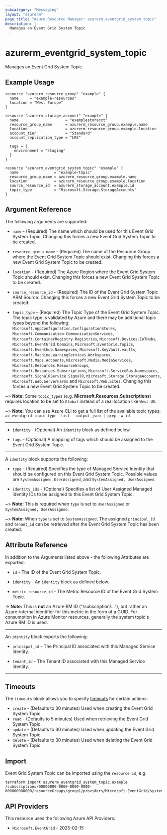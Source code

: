 ```yaml
---
subcategory: "Messaging"
layout: "azurerm"
page_title: "Azure Resource Manager: azurerm_eventgrid_system_topic"
description: |-
  Manages an Event Grid System Topic
---
```


# azurerm_eventgrid_system_topic

Manages an Event Grid System Topic.

## Example Usage

```hcl
resource "azurerm_resource_group" "example" {
  name     = "example-resources"
  location = "West Europe"
}

resource "azurerm_storage_account" "example" {
  name                     = "examplestoracct"
  resource_group_name      = azurerm_resource_group.example.name
  location                 = azurerm_resource_group.example.location
  account_tier             = "Standard"
  account_replication_type = "LRS"

  tags = {
    environment = "staging"
  }
}

resource "azurerm_eventgrid_system_topic" "example" {
  name                = "example-topic"
  resource_group_name = azurerm_resource_group.example.name
  location            = azurerm_resource_group.example.location
  source_resource_id  = azurerm_storage_account.example.id
  topic_type          = "Microsoft.Storage.StorageAccounts"
}
```

## Argument Reference

The following arguments are supported:

* `name` - (Required) The name which should be used for this Event Grid System Topic. Changing this forces a new Event Grid System Topic to be created.

* `resource_group_name` - (Required) The name of the Resource Group where the Event Grid System Topic should exist. Changing this forces a new Event Grid System Topic to be created.

* `location` - (Required) The Azure Region where the Event Grid System Topic should exist. Changing this forces a new Event Grid System Topic to be created.

* `source_resource_id` - (Required) The ID of the Event Grid System Topic ARM Source. Changing this forces a new Event Grid System Topic to be created.

* `topic_type` - (Required) The Topic Type of the Event Grid System Topic. The topic type is validated by Azure and there may be additional topic types beyond the following: `Microsoft.AppConfiguration.ConfigurationStores`, `Microsoft.Communication.CommunicationServices`, `Microsoft.ContainerRegistry.Registries`, `Microsoft.Devices.IoTHubs`, `Microsoft.EventGrid.Domains`, `Microsoft.EventGrid.Topics`, `Microsoft.Eventhub.Namespaces`, `Microsoft.KeyVault.vaults`, `Microsoft.MachineLearningServices.Workspaces`, `Microsoft.Maps.Accounts`, `Microsoft.Media.MediaServices`, `Microsoft.Resources.ResourceGroups`, `Microsoft.Resources.Subscriptions`, `Microsoft.ServiceBus.Namespaces`, `Microsoft.SignalRService.SignalR`, `Microsoft.Storage.StorageAccounts`, `Microsoft.Web.ServerFarms` and `Microsoft.Web.Sites`. Changing this forces a new Event Grid System Topic to be created.

~> **Note:** Some `topic_type`s (e.g. **Microsoft.Resources.Subscriptions**) requires location to be set to `Global` instead of a real location like `West US`.

~> **Note:** You can use Azure CLI to get a full list of the available topic types: `az eventgrid topic-type  list --output json | grep -w id`

---

* `identity` - (Optional) An `identity` block as defined below.

* `tags` - (Optional) A mapping of tags which should be assigned to the Event Grid System Topic.

---

A `identity` block supports the following:

* `type` - (Required) Specifies the type of Managed Service Identity that should be configured on this Event Grid System Topic. Possible values are `SystemAssigned`, `UserAssigned`, and `SystemAssigned, UserAssigned`.

* `identity_ids` - (Optional) Specifies a list of User Assigned Managed Identity IDs to be assigned to this Event Grid System Topic.

~> **Note:** This is required when `type` is set to `UserAssigned` or `SystemAssigned, UserAssigned`.

~> **Note:** When `type` is set to `SystemAssigned`, The assigned `principal_id` and `tenant_id` can be retrieved after the Event Grid System Topic has been created.

## Attribute Reference

In addition to the Arguments listed above - the following Attributes are exported:

* `id` - The ID of the Event Grid System Topic.

* `identity` - An `identity` block as defined below.

* `metric_resource_id` - The Metric Resource ID of the Event Grid System Topic.

-> **Note:** This is **not** an Azure RM ID ("/subscription/..."), but rather an Azure-internal identifier for this metric in the form of a GUID. For consumption in Azure Monitor resources, generally the system topic's Azure RM ID is used.

---

An `identity` block exports the following:

* `principal_id` - The Principal ID associated with this Managed Service Identity.

* `tenant_id` - The Tenant ID associated with this Managed Service Identity.

---

## Timeouts

The `timeouts` block allows you to specify [timeouts](https://developer.hashicorp.com/terraform/language/resources/configure#define-operation-timeouts) for certain actions:

* `create` - (Defaults to 30 minutes) Used when creating the Event Grid System Topic.
* `read` - (Defaults to 5 minutes) Used when retrieving the Event Grid System Topic.
* `update` - (Defaults to 30 minutes) Used when updating the Event Grid System Topic.
* `delete` - (Defaults to 30 minutes) Used when deleting the Event Grid System Topic.

## Import

Event Grid System Topic can be imported using the `resource id`, e.g.

```shell
terraform import azurerm_eventgrid_system_topic.example /subscriptions/00000000-0000-0000-0000-000000000000/resourceGroups/group1/providers/Microsoft.EventGrid/systemTopics/systemTopic1
```

## API Providers
<!-- This section is generated, changes will be overwritten -->
This resource uses the following Azure API Providers:

* `Microsoft.EventGrid` - 2025-02-15
